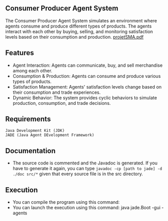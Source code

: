 ## Consumer Producer Agent System

The Consumer Producer Agent System simulates an environment where agents consume and produce different types of products. The agents interact with each other by buying, selling, and monitoring satisfaction levels based on their consumption and production.
[projetSMA.pdf](https://github.com/IkramBlsl/Projet_SMA/files/13692527/projetSMA.pdf)

## Features

- Agent Interaction: Agents can communicate, buy, and sell merchandise among each other.
- Consumption & Production: Agents can consume and produce various types of products.
- Satisfaction Management: Agents' satisfaction levels change based on their consumption and trade experiences.
- Dynamic Behavior: The system provides cyclic behaviors to simulate production, consumption, and trade decisions.


## Requirements

    Java Development Kit (JDK)
    JADE (Java Agent DEvelopment Framework)



## Documentation
- The source code is commented and the Javadoc is generated. If you have to generate it again, you can type `javadoc -cp [path to jade] -d ./doc src/*` given that every source file is in the src directory. 


## Execution
- You can compile the program using this command:
- You can launch the execution using this command: java jade.Boot -gui -agents
